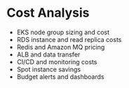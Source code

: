 # Cost Analysis

- EKS node group sizing and cost
- RDS instance and read replica costs
- Redis and Amazon MQ pricing
- ALB and data transfer
- CI/CD and monitoring costs
- Spot instance savings
- Budget alerts and dashboards
